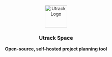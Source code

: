 <br /><br />

<p align="center">
<a href="https://utrack.digi-trans.org">
  <img src="https://utrack-marketing.s3.ap-south-1.amazonaws.com/utrack-readme/utrack_logo_.webp" alt="Utrack Logo" width="70">
</a>
</p>

<h3 align="center"><b>Utrack Space</b></h3>
<p align="center"><b>Open-source, self-hosted project planning tool</b></p>
